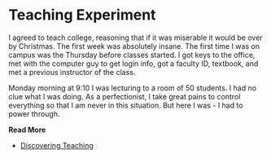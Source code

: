 # Teaching Experiment

I agreed to teach college, reasoning that if it was miserable it would be over by Christmas. The
first week was absolutely insane. The first time I was on campus was the Thursday before classes
started. I got keys to the office, met with the computer guy to get login info, got a faculty ID,
textbook, and met a previous instructor of the class.

Monday morning at 9:10 I was lecturing to a room of 50 students. I had no clue what I was doing. As
a perfectionist, I take great pains to control everything so that I am never in this situation. But
here I was - I had to power through.

**Read More**

* [Discovering Teaching](https://shrinking-world.com/blog/Teaching)
